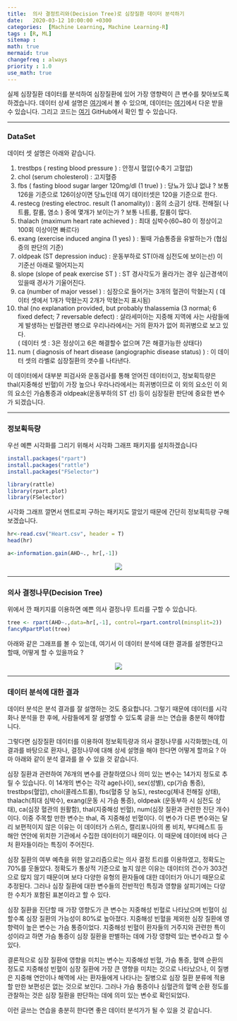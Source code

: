 ```yaml
---
title:  의사 결정트리와(Decision Tree)로 심장질환 데이터 분석하기
date:   2020-03-12 10:00:00 +0300
categories:  [Machine Learning, Machine Learning-R]
tags : [R, ML]
sitemap :
math: true
mermaid: true
changefreq : always
priority : 1.0
use_math: true
---
```



실제 심장질환 데이터를 분석하여 심장질환에 있어 가장 영향력이 큰 변수를 찾아보도록 하겠습니다. 데이터 상세 설명은 [여기](https://rpubs.com/mbbrigitte/HeartDisease)에서 볼 수 있으며, 데이터는 [여기](https://github.com/KEJdev/DataSet/tree/master/DataSet)에서 다운 받을 수 있습니다. 그리고 코드는 [여기](https://github.com/KEJdev/R-Study/blob/master/Decision%20Tree/Tree_%EC%8B%AC%EC%9E%A5%EC%A7%88%ED%99%98%20%EB%B6%84%EC%84%9D.R) GitHub에서 확인 할 수 있습니다. 

-------

### DataSet 

데이터 셋 설명은 아래와 같습니다.

1. trestbps ( resting blood pressure ) : 안정시 혈압(수축기 고혈압)
2. chol (serum cholesterol) : 고지혈증
3. fbs ( fasting blood sugar larger 120mg/dl (1 true) ) : 당뇨가 있냐 없냐 ?  보통 126을 기준으로 126이상이면 당뇨인데 여기 데이터셋은 120을 기준으로 한다.
4. restecg (resting electroc. result (1 anomality)) : 몸의 소금기 상태. 전해질( 나트륨, 칼륨, 염소 ) 중에 몇개가 보이는가 ? 보통 나트륨, 칼륨이 많다.
5. thalach (maximum heart rate achieved ) :  최대 심박수(60~80 이 정상이고 100회 이상이면 빠르다)
6. exang (exercise induced angina (1 yes) ) : 뛸때 가슴통증을 유발하는가 (협심증의 판단의 기준)
7. oldpeak (ST depression induc)  :   운동부하로 ST(아래 심전도에 보이는선) 이 기준선 아래로 떨어지는지
8. slope (slope of peak exercise ST )  : ST 경사각도가 올라가는 경우 심근경색이 있을때 경사가 기울어진다.
9. ca (number of major vessel ) : 심장으로 들어가는 3개의 혈관이 막혔는지 ( 데이터 셋에서 1개가 막혔는지  2개가 막혔는지 표시됨)
10. thal (no explanation provided, but probably thalassemia
 (3 normal; 6 fixed defect; 7 reversable defect)  : 살라세미아는 지중해 지역에 사는 사람들에게 발생하는 빈혈관련 병으로 우리나라에서는 거의 환자가 없어 희귀병으로 보고 있다.  
 ( 데이터 셋 : 3은 정상이고 6은 해결할수 없으며 7은 해결가능한 상태다)
11. num ( diagnosis of heart disease (angiographic disease status) ) : 이 데이터 셋의 라벨로 심장질환의 갯수를 나타낸다.

이 데이터에서 대부분 피검사와 운동검사를 통해 얻어진 데이터이고, 정보획득량은 thal(지중해성 빈혈)이 가장 높으나 우라나라에서는 희귀병이므로 이 외의 요소인 이 외의 요소인 가슴통증과 oldpeak(운동부하의 ST 선) 등이 심장질환 판단에 중요한 변수가 되겠습니다.


-------


### 정보획득량 


우선 예쁜 시각화를 그리기 위해서 시각화 그래프 패키지를 설치하겠습니다

```r
install.packages("rpart")
install.packages("rattle")
install.packages("FSelector")

library(rattle)
library(rpart.plot)
library(FSelector)
```

시각화 그래프 깔면서 엔트로피 구하는 패키지도 깔았기 때문에 간단히 정보획득량 구해보겠습니다.


```r
hr<-read.csv("Heart.csv", header = T)
head(hr)

a<-information.gain(AHD~., hr[,-1])
```

<center><img src="../../assets//images/tree1.png" ></center>


-------


### 의사 결정나무(Decision Tree)

위에서 깐 패키지를 이용하면 예쁜 의사 결정나무 트리를 구할 수 있습니다.


```r
tree <- rpart(AHD~.,data=hr[,-1], control=rpart.control(minsplit=2))
fancyRpartPlot(tree)
```

아래와 같은 그래프를 볼 수 있는데, 여기서 이 데이터 분석에 대한 결과를 설명한다고 할때, 어떻게 할 수 있을까요 ?

<center><img src="../../assets//images/tree2.png" ></center>


-------


### 데이터 분석에 대한 결과 

데이터 분석은 분석 결과를 잘 설명하는 것도 중요합니다. 그렇기 때문에 데이터를 시각화나 분석을 한 후에, 사람들에게 잘 설명할 수 있도록 글을 쓰는 연습을 충분히 해야합니다. 

그렇다면 심장질환 데이터를 이용하여 정보획득량과 의사 결정나무를 시각화했는데, 이 결과를 바탕으로 환자나, 결정나무에 대해 상세 설명을 해야 한다면 어떻게 할까요 ? 아마 아래와 같이 분석 결과를 쓸 수 있을 것 같습니다. 

심장 질환과 관련하여 76개의 변수를 관찰하였으나 의미 있는 변수는 14가지 정도로 추릴 수 있습니다. 이 14개의 변수는 각각 age(나이), sex(성별), cp(가슴 통증), trestbps(혈압), chol(콜레스트롤), fbs(혈중 당 농도), restecg(체내 전해질 상태), thalach(최대 심박수), exang(운동 시 가슴 통증), oldpeak (운동부하 시 심전도 상태), ca(심장 혈관의 원활함), thal(지중해성 빈혈), num(심장 질환과 관련한 진단 개수)이다. 이중 주목할 만한 변수는 thal, 즉 지중해성 빈혈이다. 이 변수가 다른 변수와는 달리 보편적이지 않은 이유는 이 데이터가 스위스, 캘리포니아의 롱 비치, 부다페스트 등 해안 연안에 위치한 기관에서 수집한 데이터이기 때문이다. 이 때문에 데이터에 바다 근처 환자들이라는 특징이 주어진다. 

심장 질환의 여부 예측을 위한 알고리즘으로는 의사 결정 트리를 이용하였고, 정확도는 70%를 웃돌았다. 정확도가 통상적 기준으로 높지 않은 이유는 데이터의 건수가 303건으로 많지 않기 때문이며 보다 다양한 유형의 환자들에 대한 데이터가 아니기 때문으로 추정된다. 그러나 심장 질환에 대한 변수들의 전반적인 특징과 영향을 살피기에는 다양한 수치가 포함된 표본이라고 할 수 있다.  

심장 질환을 진단할 때 가장 영향도가 큰 변수는 지중해성 빈혈로 나타났으며 빈혈이 심할수록 심장 질환의 가능성이 80%로 높아졌다. 지중해성 빈혈을 제외한 심장 질환에 영향력이 높은 변수는 가슴 통증이었다. 지중해성 빈혈이 환자들의 거주지와 관련한 특이성이라고 하면 가슴 통증이 심장 질환을 판별하는 데에 가장 영향력 있는 변수라고 할 수 있다. 

결론적으로 심장 질환에 영향을 미치는 변수는 지중해성 빈혈, 가슴 통증, 혈액 순환의 정도로 지중해성 빈혈이 심장 질환에 가장 큰 영향을 미치는 것으로 나타났으나, 이 질병은 지중해 연안이나 해역에 사는 환자들에게 나타나는 질병으로 심장 질환 분류에 적용할 만한 보편성은 없는 것으로 보인다. 그러나 가슴 통증이나 심혈관의 혈액 순환 정도를 관찰하는 것은 심장 질환을 판단하는 데에 의미 있는 변수로 확인되었다. 

이런 글쓰는 연습을 충분히 한다면 좋은 데이터 분석가가 될 수 있을 것 같습니다. 
